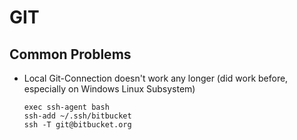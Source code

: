 # GIT

## Common Problems

* Local Git-Connection doesn't work any longer (did work before, especially on Windows Linux Subsystem)

    ```
    exec ssh-agent bash
    ssh-add ~/.ssh/bitbucket
    ssh -T git@bitbucket.org
    ```